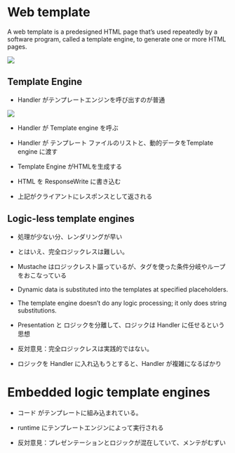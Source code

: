 # Web template
A web template is a predesigned HTML page that’s used repeatedly by a software program,
called a template engine, to generate one or more HTML pages.


![](/Users/yasuakishibata/Google_Drive/Referenced_by_markdown/sdfhsdhf.png)


## Template Engine



* Handler がテンプレートエンジンを呼び出すのが普通

![](/Users/yasuakishibata/Google_Drive/Referenced_by_markdown/dfjsldf.png)


* Handler が Template engine を呼ぶ
* Handler が テンプレート ファイルのリストと、動的データをTemplate engine に渡す

* Template Engine がHTMLを生成する
* HTML を ResponseWrite に書き込む
* 上記がクライアントにレスポンスとして返される

## Logic-less template engines

* 処理が少ない分、レンダリングが早い

* とはいえ、完全ロジックレスは難しい。

* Mustache はロジックレスト謳っているが、タグを使った条件分岐やループをおこなっている

* Dynamic data is substituted into the templates at specified placeholders.
* The template engine doesn’t do any logic processing;
it only does string substitutions.

* Presentation と ロジックを分離して、ロジックは Handler に任せるという思想




* 反対意見：完全ロジックレスは実践的ではない。
* ロジックを Handler に入れ込もうとすると、Handler が複雑になるばかり









# Embedded logic template engines

* コード がテンプレートに組み込まれている。

* runtime にテンプレートエンジンによって実行される




* 反対意見：プレゼンテーションとロジックが混在していて、メンテがむずい
